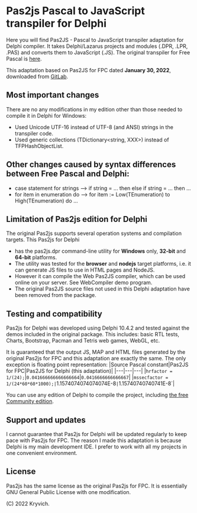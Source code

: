 # Pas2js Pascal to JavaScript transpiler for Delphi
Here you will find Pas2JS - Pascal to JavaScript transpiler adaptation for Delphi compiler. It takes Delphi/Lazarus projects and modules (.DPR, .LPR, .PAS) and converts them to JavaScript (.JS). The original transpiler for Free Pascal is [here](http://wiki.freepascal.org/pas2js).

This adaptation based on Pas2JS for FPC dated **January 30, 2022**, downloaded from [GitLab](https://gitlab.com/freepascal.org/fpc/pas2js).

## Most important changes
There are no any modifications in my edition other than those needed to compile it in Delphi for Windows:
* Used Unicode UTF-16 instead of UTF-8 (and ANSI) strings in the transpiler code.
* Used generic collections (TDictionary<string, XXX>) instead of TFPHashObjectList.

## Other changes caused by syntax differences between Free Pascal and Delphi:
* case statement for strings --> if string = ... then else if string = ... then ...
* for item in enumeration do --> for item := Low(TEnumeration) to High(TEnumeration) do ...

## Limitation of Pas2js edition for Delphi
The original Pas2js supports several operation systems and compilation targets. This Pas2js for Delphi
* has the pas2js.dpr command-line utility for **Windows** only, **32-bit** and **64-bit** platforms.
* The utility was tested for the **browser** and **nodejs** target platforms, i.e. it can generate JS files to use in HTML pages and NodeJS.
* However it can compile the Web Pas2JS compiler, which can be used online on your server. See WebCompiler demo program.
* The original Pas2JS source files not used in this Delphi adaptation have been removed from the package.

## Testing and compatibility
Pas2js for Delphi was developed using Delphi 10.4.2 and tested against the demos included in the original package. This includes: basic RTL tests, Charts, Bootstrap, Pacman and Tetris web games, WebGL, etc.

It is guaranteed that the output JS, MAP and HTML files generated by the original Pas2js for FPC and this adaptation are exactly the same. The only exception is floating point representation:
|Source Pascal constant|Pas2JS for FPC|Pas2JS for Delphi (this adaptation)|
|---|---|---|
|`hrfactor = 1/(24);`|`0.041666666666666664`|`0.0416666666666667`|
|`mssecfactor = 1/(24*60*60*1000);|`1.1574074074074074E-8`|`1.15740740740741E-8`|

You can use any edition of Delphi to compile the project, including [the free Community edition](https://www.embarcadero.com/products/delphi/starter).

## Support and updates
I cannot guarantee that Pas2js for Delphi will be updated regularly to keep pace with Pas2js for FPC. The reason I made this adaptation is because Delphi is my main development IDE. I prefer to work with all my projects in one convenient environment.

## License
Pas2js has the same license as the original Pas2js for FPC. It is essentially GNU General Public License with one modification.

(C) 2022 Kryvich.
